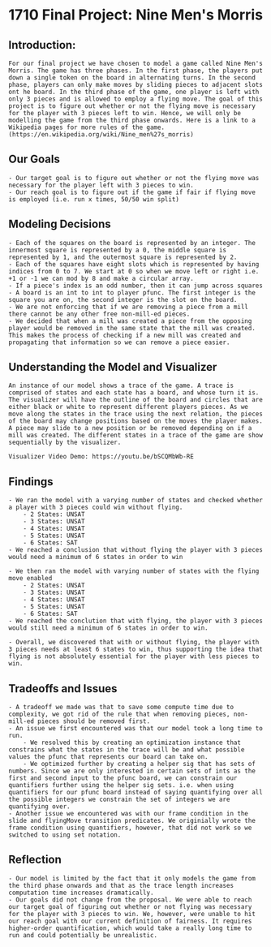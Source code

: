 # 1710 Final Project: Nine Men's Morris

## Introduction:
    For our final project we have chosen to model a game called Nine Men's Morris. The game has three phases. In the first phase, the players put down a single token on the board in alternating turns. In the second phase, players can only make moves by sliding pieces to adjacent slots ont he board. In the third phase of the game, one player is left with only 3 pieces and is allowed to employ a flying move. The goal of this project is to figure out whether or not the flying move is necessary for the player with 3 pieces left to win. Hence, we will only be modelling the game from the third phase onwards. Here is a link to a Wikipedia pages for more rules of the game. (https://en.wikipedia.org/wiki/Nine_men%27s_morris)

## Our Goals
    - Our target goal is to figure out whether or not the flying move was necessary for the player left with 3 pieces to win.
    - Our reach goal is to figure out if the game if fair if flying move is employed (i.e. run x times, 50/50 win split)

## Modeling Decisions
    - Each of the squares on the board is represented by an integer. The innermost square is represented by a 0, the middle square is represented by 1, and the outermost square is represented by 2.
    - Each of the squares have eight slots which is represented by having indices from 0 to 7. We start at 0 so when we move left or right i.e. +1 or -1 we can mod by 8 and make a circular array.
    - If a piece's index is an odd number, then it can jump across squares
    - A board is an int to int to player pfunc. The first integer is the square you are on, the second integer is the slot on the board.
    - We are not enforcing that if we are removing a piece from a mill there cannot be any other free non-mill-ed pieces.
    - We decided that when a mill was created a piece from the opposing player would be removed in the same state that the mill was created. This makes the process of checking if a new mill was created and propagating that information so we can remove a piece easier.

## Understanding the Model and Visualizer
    An instance of our model shows a trace of the game. A trace is comprised of states and each state has a board, and whose turn it is. The visualizer will have the outline of the board and circles that are either black or white to represent different players pieces. As we move along the states in the trace using the next relation, the pieces of the board may change positions based on the moves the player makes. A piece may slide to a new position or be removed depending on if a mill was created. The different states in a trace of the game are show sequentially by the visualizer.

    Visualizer Video Demo: https://youtu.be/bSCQMbWb-RE

## Findings
    - We ran the model with a varying number of states and checked whether a player with 3 pieces could win without flying.
        - 2 States: UNSAT
        - 3 States: UNSAT
        - 4 States: UNSAT
        - 5 States: UNSAT
        - 6 States: SAT
    - We reached a conclusion that without flying the player with 3 pieces would need a minimum of 6 states in order to win

    - We then ran the model with varying number of states with the flying move enabled
        - 2 States: UNSAT
        - 3 States: UNSAT
        - 4 States: UNSAT
        - 5 States: UNSAT
        - 6 States: SAT
    - We reached the conclution that with flying, the player with 3 pieces would still need a minimum of 6 states in order to win.

    - Overall, we discovered that with or without flying, the player with 3 pieces needs at least 6 states to win, thus supporting the idea that flying is not absolutely essential for the player with less pieces to win.

## Tradeoffs and Issues
    - A tradeoff we made was that to save some compute time due to complexity, we got rid of the rule that when removing pieces, non-mill-ed pieces should be removed first.
    - An issue we first encountered was that our model took a long time to run. 
        - We resolved this by creating an optimization instance that constrains what the states in the trace will be and what possible values the pfunc that represents our board can take on.
        - We optimized further by creating a helper sig that has sets of numbers. Since we are only interested in certain sets of ints as the first and second input to the pfunc board, we can constrain our quantifiers further using the helper sig sets. i.e. when using quantifiers for our pfunc board instead of saying quantifying over all the possible integers we constrain the set of integers we are quantifying over.
    - Another issue we encountered was with our frame condition in the slide and flyingMove transition predicates. We originially wrote the frame condition using quantifiers, however, that did not work so we switched to using set notation.

## Reflection
    - Our model is limited by the fact that it only models the game from the third phase onwards and that as the trace length increases computation time increases dramatically.
    - Our goals did not change from the proposal. We were able to reach our target goal of figuring out whether or not flying was necessary for the player with 3 pieces to win. We, however, were unable to hit our reach goal with our current definition of fairness. It requires higher-order quantification, which would take a really long time to run and could potentially be unrealistic.
